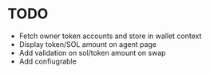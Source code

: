 # TODO

- Fetch owner token accounts and store in wallet context
- Display token/SOL amount on agent page
- Add validation on sol/token amount on swap
- Add confiugrable